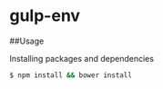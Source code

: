 gulp-env
========
##Usage

Installing packages and dependencies
```bash
$ npm install && bower install
```
